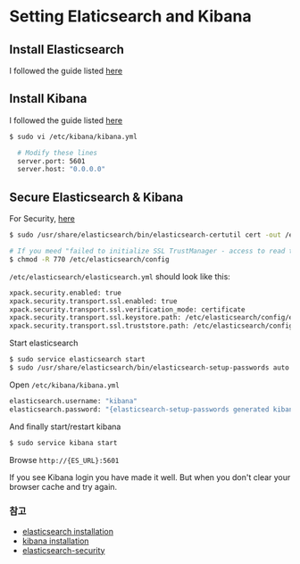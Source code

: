 # Setting Elaticsearch and Kibana

## Install Elasticsearch

  I followed the guide listed [here](https://www.elastic.co/guide/en/elasticsearch/reference/7.6/rpm.html#rpm-repo)

## Install Kibana

  I followed the guide listed [here](https://www.elastic.co/guide/en/kibana/7.6/deb.html#deb-repo)

  ```bash
  $ sudo vi /etc/kibana/kibana.yml

    # Modify these lines
    server.port: 5601
    server.host: "0.0.0.0"
  ```

## <span id="secure-elasticsearch">Secure Elasticsearch & Kibana</span>

  For Security, [here](https://www.elastic.co/kr/blog/getting-started-with-elasticsearch-security)

  ```bash
  $ sudo /usr/share/elasticsearch/bin/elasticsearch-certutil cert -out /etc/elasticsearch/config/elastic-certificates.p12 -pass ""

  # If you meed "failed to initialize SSL TrustManager - access to read truststore file"
  $ chmod -R 770 /etc/elasticsearch/config
  ```

  `/etc/elasticsearch/elasticsearch.yml` should look like this:

  ```bash
  xpack.security.enabled: true
  xpack.security.transport.ssl.enabled: true
  xpack.security.transport.ssl.verification_mode: certificate
  xpack.security.transport.ssl.keystore.path: /etc/elasticsearch/config/elastic-certificates.p12
  xpack.security.transport.ssl.truststore.path: /etc/elasticsearch/config/elastic-certificates.p12
  ```

  Start elasticsearch

  ```bash
  $ sudo service elasticsearch start
  $ sudo /usr/share/elasticsearch/bin/elasticsearch-setup-passwords auto # It generates password for kibana
  ```

  Open `/etc/kibana/kibana.yml`

  ```bash
  elasticsearch.username: "kibana"
  elasticsearch.password: "{elasticsearch-setup-passwords generated kibana password}"
  ```

  And finally start/restart kibana

  ```bash
  $ sudo service kibana start
  ```

  Browse `http://{ES_URL}:5601`

  If you see Kibana login you have made it well.
  But when you don't clear your browser cache and try again.

### 참고
- [elasticsearch installation](https://www.elastic.co/guide/en/elasticsearch/reference/7.6/rpm.html#rpm-repo)
- [kibana installation](https://www.elastic.co/guide/en/kibana/7.6/deb.html#deb-repo)
- [elasticsearch-security](https://www.elastic.co/kr/blog/getting-started-with-elasticsearch-security)